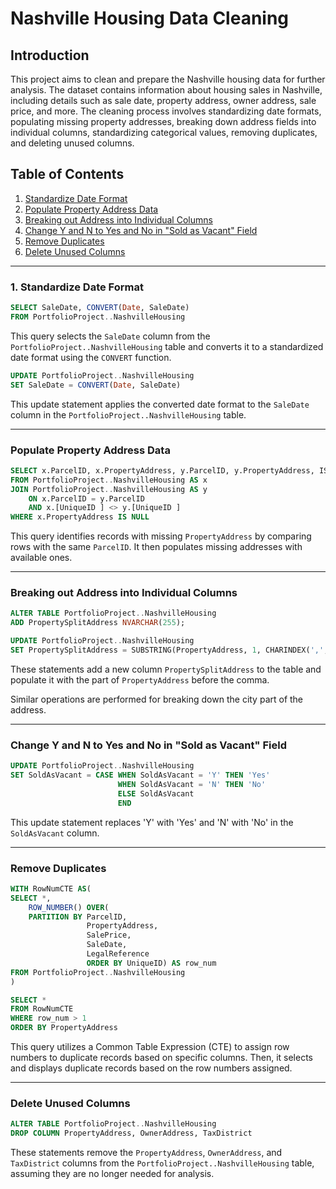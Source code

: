 # Nashville Housing Data Cleaning

## Introduction

This project aims to clean and prepare the Nashville housing data for further analysis. The dataset contains information about housing sales in Nashville, including details such as sale date, property address, owner address, sale price, and more. The cleaning process involves standardizing date formats, populating missing property addresses, breaking down address fields into individual columns, standardizing categorical values, removing duplicates, and deleting unused columns.

## Table of Contents
1. [Standardize Date Format](#standardize-date-format)
2. [Populate Property Address Data](#populate-property-address-data)
3. [Breaking out Address into Individual Columns](#breaking-out-address-into-individual-columns)
4. [Change Y and N to Yes and No in "Sold as Vacant" Field](#change-y-and-n-to-yes-and-no-in-sold-as-vacant-field)
5. [Remove Duplicates](#remove-duplicates)
6. [Delete Unused Columns](#delete-unused-columns)

---

### 1. Standardize Date Format<a name="standardize-date-format"></a>

```sql
SELECT SaleDate, CONVERT(Date, SaleDate)
FROM PortfolioProject..NashvilleHousing
```
This query selects the `SaleDate` column from the `PortfolioProject..NashvilleHousing` table and converts it to a standardized date format using the `CONVERT` function.

```sql
UPDATE PortfolioProject..NashvilleHousing
SET SaleDate = CONVERT(Date, SaleDate)
```
This update statement applies the converted date format to the `SaleDate` column in the `PortfolioProject..NashvilleHousing` table.

---

### Populate Property Address Data<a name="populate-property-address-data"></a>

```sql
SELECT x.ParcelID, x.PropertyAddress, y.ParcelID, y.PropertyAddress, ISNULL(x.PropertyAddress, y.PropertyAddress)
FROM PortfolioProject..NashvilleHousing AS x
JOIN PortfolioProject..NashvilleHousing AS y
	ON x.ParcelID = y.ParcelID
	AND x.[UniqueID ] <> y.[UniqueID ]
WHERE x.PropertyAddress IS NULL
```
This query identifies records with missing `PropertyAddress` by comparing rows with the same `ParcelID`. It then populates missing addresses with available ones.

---

### Breaking out Address into Individual Columns<a name="breaking-out-address-into-individual-columns"></a>

```sql
ALTER TABLE PortfolioProject..NashvilleHousing
ADD PropertySplitAddress NVARCHAR(255);

UPDATE PortfolioProject..NashvilleHousing
SET PropertySplitAddress = SUBSTRING(PropertyAddress, 1, CHARINDEX(',', PropertyAddress) -1)
```
These statements add a new column `PropertySplitAddress` to the table and populate it with the part of `PropertyAddress` before the comma.

Similar operations are performed for breaking down the city part of the address.

---

### Change Y and N to Yes and No in "Sold as Vacant" Field<a name="change-y-and-n-to-yes-and-no-in-sold-as-vacant-field"></a>

```sql
UPDATE PortfolioProject..NashvilleHousing
SET SoldAsVacant = CASE WHEN SoldAsVacant = 'Y' THEN 'Yes'
						WHEN SoldAsVacant = 'N' THEN 'No'	
						ELSE SoldAsVacant
						END
```
This update statement replaces 'Y' with 'Yes' and 'N' with 'No' in the `SoldAsVacant` column.

---

### Remove Duplicates<a name="remove-duplicates"></a>

```sql
WITH RowNumCTE AS(
SELECT *,
	ROW_NUMBER() OVER(
	PARTITION BY ParcelID,
				 PropertyAddress,
				 SalePrice,
				 SaleDate,
				 LegalReference
				 ORDER BY UniqueID) AS row_num
FROM PortfolioProject..NashvilleHousing
)

SELECT *
FROM RowNumCTE
WHERE row_num > 1
ORDER BY PropertyAddress
```
This query utilizes a Common Table Expression (CTE) to assign row numbers to duplicate records based on specific columns. Then, it selects and displays duplicate records based on the row numbers assigned.

---

### Delete Unused Columns<a name="delete-unused-columns"></a>

```sql
ALTER TABLE PortfolioProject..NashvilleHousing
DROP COLUMN PropertyAddress, OwnerAddress, TaxDistrict
```
These statements remove the `PropertyAddress`, `OwnerAddress`, and `TaxDistrict` columns from the `PortfolioProject..NashvilleHousing` table, assuming they are no longer needed for analysis.
